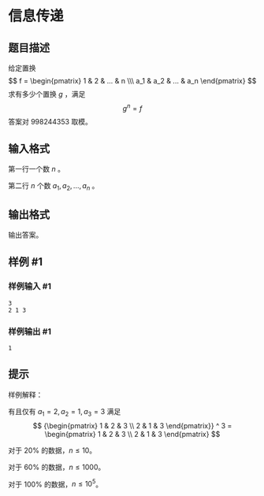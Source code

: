 # 信息传递

## 题目描述

给定置换
$$
f = \begin{pmatrix} 1 & 2 & ... & n \\\ a_1 & a_2 & ... & a_n \end{pmatrix}
$$
求有多少个置换 $g$ ，满足
$$
g ^ n = f
$$
答案对 $998244353$ 取模。

## 输入格式

第一行一个数 $n$ 。

第二行 $n$ 个数 $a_1, a_2, ..., a_n$ 。

## 输出格式

输出答案。

## 样例 #1

### 样例输入 #1
```
3
2 1 3
```

### 样例输出 #1

```
1
```

## 提示

样例解释：

有且仅有 $a_1 = 2, a_2 = 1, a_3 = 3$ 满足
$$
{\begin{pmatrix} 1 & 2 & 3 \\ 2 & 1 & 3 \end{pmatrix}} ^ 3 = \begin{pmatrix} 1 & 2 & 3 \\ 2 & 1 & 3 \end{pmatrix}
$$

对于 $20 \%$ 的数据，$n \le 10$。

对于 $60 \%$ 的数据，$n \le 1000$。

对于 $100 \%$ 的数据，$n \le {10} ^ 5$。
